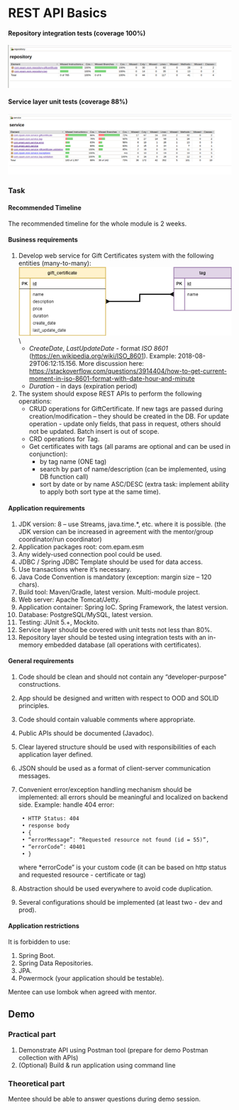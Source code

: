 # REST API Basics

#### Repository integration tests (coverage 100%)
![](media/integration-tests.png)
#### Service layer unit tests (coverage 88%)
![](media/service-layer-unit-tests.png)

### Task

#### Recommended Timeline
The recommended timeline for the whole module is 2 weeks.

#### Business requirements
1. Develop web service for Gift Certificates system with the following entities (many-to-many):
   ![](media/model.png)\
    - *CreateDate*, *LastUpdateDate* - format *ISO 8601* (https://en.wikipedia.org/wiki/ISO_8601). Example: 2018-08-29T06:12:15.156. More discussion here: https://stackoverflow.com/questions/3914404/how-to-get-current-moment-in-iso-8601-format-with-date-hour-and-minute
    - *Duration* - in days (expiration period)
2. The system should expose REST APIs to perform the following operations:
    - CRUD operations for GiftCertificate. If new tags are passed during creation/modification – they should be created in the DB. For update operation - update only fields, that pass in request, others should not be updated. Batch insert is out of scope.
    - CRD operations for Tag.
    - Get certificates with tags (all params are optional and can be used in conjunction):
        - by tag name (ONE tag)
        - search by part of name/description (can be implemented, using DB function call)
        - sort by date or by name ASC/DESC (extra task: implement ability to apply both sort type at the same time).

#### Application requirements

1. JDK version: 8 – use Streams, java.time.*, etc. where it is possible. (the JDK version can be increased in agreement with the mentor/group coordinator/run coordinator)
2. Application packages root: com.epam.esm
3. Any widely-used connection pool could be used.
4. JDBC / Spring JDBC Template should be used for data access.
5. Use transactions where it’s necessary.
6. Java Code Convention is mandatory (exception: margin size – 120 chars).
7. Build tool: Maven/Gradle, latest version. Multi-module project.
8. Web server: Apache Tomcat/Jetty.
9. Application container: Spring IoC. Spring Framework, the latest version.
10. Database: PostgreSQL/MySQL, latest version.
11. Testing: JUnit 5.+, Mockito.
12. Service layer should be covered with unit tests not less than 80%.
13. Repository layer should be tested using integration tests with an in-memory embedded database (all operations with certificates).

#### General requirements

1. Code should be clean and should not contain any “developer-purpose” constructions.
2. App should be designed and written with respect to OOD and SOLID principles.
3. Code should contain valuable comments where appropriate.
4. Public APIs should be documented (Javadoc).
5. Clear layered structure should be used with responsibilities of each application layer defined.
6. JSON should be used as a format of client-server communication messages.
7. Convenient error/exception handling mechanism should be implemented: all errors should be meaningful and localized on backend side. Example: handle 404 error:

        • HTTP Status: 404
        • response body    
        • {
        • “errorMessage”: “Requested resource not found (id = 55)”,
        • “errorCode”: 40401
        • }

   where *errorCode” is your custom code (it can be based on http status and requested resource - certificate or tag)
8. Abstraction should be used everywhere to avoid code duplication.
9. Several configurations should be implemented (at least two - dev and prod).

#### Application restrictions

It is forbidden to use:
1. Spring Boot.
2. Spring Data Repositories.
3. JPA.
4. Powermock (your application should be testable).

Mentee can use lombok when agreed with mentor.

## Demo
### Practical part

1. Demonstrate API using Postman tool (prepare for demo Postman collection with APIs)
2. (Optional) Build & run application using command line

### Theoretical part

Mentee should be able to answer questions during demo session.
